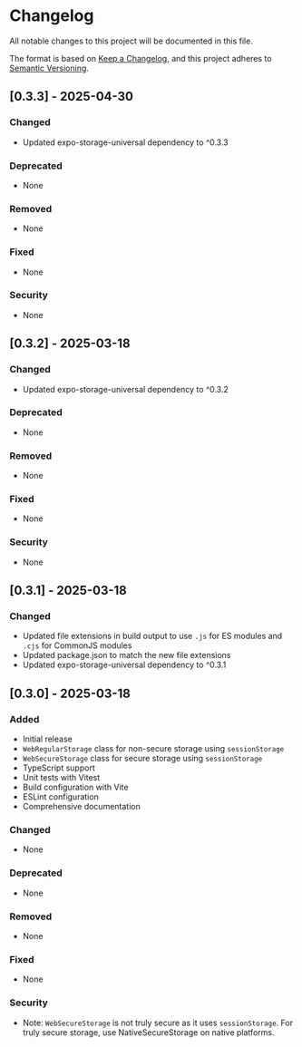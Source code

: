 # Changelog

All notable changes to this project will be documented in this file.

The format is based on [Keep a Changelog](https://keepachangelog.com/en/1.0.0/),
and this project adheres to [Semantic Versioning](https://semver.org/spec/v2.0.0.html).

## [0.3.3] - 2025-04-30

### Changed

- Updated expo-storage-universal dependency to ^0.3.3

### Deprecated

- None

### Removed

- None

### Fixed

- None

### Security

- None

## [0.3.2] - 2025-03-18

### Changed

- Updated expo-storage-universal dependency to ^0.3.2

### Deprecated

- None

### Removed

- None

### Fixed

- None

### Security

- None

## [0.3.1] - 2025-03-18

### Changed

- Updated file extensions in build output to use `.js` for ES modules and `.cjs` for CommonJS modules
- Updated package.json to match the new file extensions
- Updated expo-storage-universal dependency to ^0.3.1

## [0.3.0] - 2025-03-18

### Added

- Initial release
- `WebRegularStorage` class for non-secure storage using `sessionStorage`
- `WebSecureStorage` class for secure storage using `sessionStorage`
- TypeScript support
- Unit tests with Vitest
- Build configuration with Vite
- ESLint configuration
- Comprehensive documentation

### Changed

- None

### Deprecated

- None

### Removed

- None

### Fixed

- None

### Security

- Note: `WebSecureStorage` is not truly secure as it uses `sessionStorage`. For truly secure storage, use NativeSecureStorage on native platforms.
